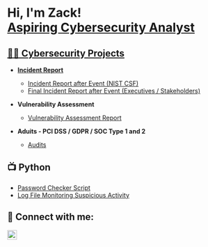 <h1>Hi, I'm Zack! <br/><a href="https://github.com/ztels/ztels/tree/main">Aspiring Cybersecurity Analyst</a> <a href="https://www.linkedin.com/in/zackariah-telsem-a8b245246"/a></h1>

<h2>👨‍💻 Cybersecurity Projects</h2>

- <b>Incident Report</b>
  - [Incident Report after Event (NIST CSF)](https://github.com/ztels/Incident-Report-NIST-CSF-/tree/main)
  - [Final Incident Report after Event (Executives / Stakeholders)](https://github.com/ztels/Final-Report/tree/main)

- <b>Vulnerability Assessment</b>
  - [Vulnerability Assessment Report](https://github.com/ztels/Vulnerability-Assessment/tree/main)

- <b>Aduits - PCI DSS / GDPR / SOC Type 1 and 2</b>
  - [Audits](https://github.com/ztels/Controls-and-Compliance-Checklist/tree/main)

<h2>📺 Python</h2>

- [Password Checker Script](https://github.com/ztels/Password-Checker-Script/tree/main)
- [Log File Monitoring Suspicious Activity](https://github.com/ztels/Monitoring-Suspicious-File-Activity/tree/main)

<h2> 🤳 Connect with me:</h2>

[<img align="left" alt="JoshMadakor | LinkedIn" width="22px" src="https://cdn.jsdelivr.net/npm/simple-icons@v3/icons/linkedin.svg" />][linkedin]


[linkedin]: https://www.linkedin.com/in/zackariah-telsem-a8b245246/
